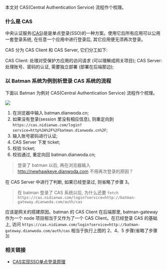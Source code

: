 本文对 CAS(Central Authentication Service) 流程作个梳理。

### 什么是 CAS

中央认证服务([CAS](https://github.com/apereo/cas))是是单点登录(SSO)的一种方案。使用它后所有应用可以公用一套登录系统, 在任意一个应用中进行登录后, 其它应用便无须再次登录。

CAS 分为 CAS Client 和 CAS Server, 它们分工如下:

CAS Client: 处理对受保护方应用的访问请求 (可以理解成网关项目);
CAS Server: 处理账号、密码的认证, 需要独立部署 (部署在后端那边);

### 以 Batman 系统为例剖析登录 CAS 系统的流程

下面以 Batman 为例对 CAS(Central Authentication Service) 流程作个梳理。

![](http://with.muyunyun.cn/89fccb6391b0697815078d6f725dc124.jpg)

1. 在浏览器中输入 batman.dianwoda.cn;
2. 如果没有登录(session 里没有相应信息), 则重定向到 `https://cas.nidianwo.com/login?service=http%3A%2F%2Fbatman.dianwoda.cn%2F`;
3. 输入账号密码进行认证;
4. CAS Server 下发 ticket;
5. 校验 ticket;
6. 校验通过, 重定向回 batman.dianwoda.cn;

> 登录了 batman 以后, 再在浏览器输入 http://newhawkeye.dianwoda.com 不用再次登录的原因？

在 CAS Server 中进行了判断, 如果已经登录过, 则省略了步骤 3。

> 在 batman 登录了 CAS 系统以后, 为什么还要 `fetch https://cas.nidianwo.com/login?service=http://batman-gateway.dianwoda.com/auth/cas`

应该是网关的搭建原因。batman 的 CAS Client 在后端那里, batman-gateway 作为一个 node 项目相当于又作为了一个 CAS Client。在已经登录 CAS 的基础上, 访问 `https://cas.nidianwo.com/login?service=http://batman-gateway.dianwoda.com/auth/cas` 相当于执行上图的 2、4、5 步骤(省略了步骤 3)

### 相关链接

* [CAS实现SSO单点登录原理](https://blog.csdn.net/cruise_h/article/details/51013597)